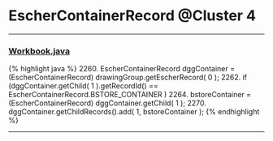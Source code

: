 # EscherContainerRecord @Cluster 4

***

### [Workbook.java](https://searchcode.com/codesearch/view/15642358/)
{% highlight java %}
2260. EscherContainerRecord dggContainer = (EscherContainerRecord) drawingGroup.getEscherRecord( 0 );
2262. if (dggContainer.getChild( 1 ).getRecordId() == EscherContainerRecord.BSTORE_CONTAINER )
2264.     bstoreContainer = (EscherContainerRecord) dggContainer.getChild( 1 );
2270.     dggContainer.getChildRecords().add( 1, bstoreContainer );
{% endhighlight %}

***

